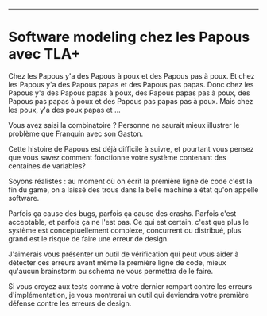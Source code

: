 ----
# Software modeling chez les Papous avec TLA+

Chez les Papous y'a des Papous à poux et des Papous pas à poux. Et chez les Papous y'a
des Papous papas et des Papous pas papas. Donc chez les Papous y'a des Papous papas à
poux, des Papous papas pas à poux, des Papous pas papas à poux et des Papous pas
papas pas à poux. Mais chez les poux, y'a des poux papas et ...

Vous avez saisi la combinatoire ? Personne ne saurait mieux illustrer le problème que
Franquin avec son Gaston.

Cette histoire de Papous est déjà difficile à suivre, et pourtant vous pensez que vous
savez comment fonctionne votre système contenant des centaines de variables?

Soyons réalistes : au moment où on écrit la première ligne de code c'est la fin du game,
on a laissé des trous dans la belle machine à état qu'on appelle software.

Parfois ça cause des bugs, parfois ça cause des crashs. Parfois c'est acceptable, et
parfois ça ne l'est pas. Ce qui est certain, c'est que plus le système est
conceptuellement complexe, concurrent ou distribué, plus grand est le risque de faire
une erreur de design.

J'aimerais vous présenter un outil de vérification qui peut vous aider à détecter ces
erreurs avant même la première ligne de code, mieux qu'aucun brainstorm ou schema ne
vous permettra de le faire.

Si vous croyez aux tests comme à votre dernier rempart contre les erreurs
d'implémentation, je vous montrerai un outil qui deviendra votre première défense
contre les erreurs de design.
